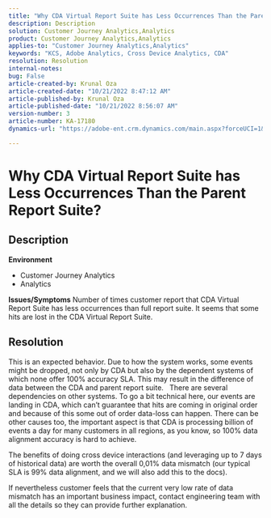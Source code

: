 ```yaml
---
title: "Why CDA Virtual Report Suite has Less Occurrences Than the Parent Report Suite?"
description: Description
solution: Customer Journey Analytics,Analytics
product: Customer Journey Analytics,Analytics
applies-to: "Customer Journey Analytics,Analytics"
keywords: "KCS, Adobe Analytics, Cross Device Analytics, CDA"
resolution: Resolution
internal-notes: 
bug: False
article-created-by: Krunal Oza
article-created-date: "10/21/2022 8:47:12 AM"
article-published-by: Krunal Oza
article-published-date: "10/21/2022 8:56:07 AM"
version-number: 3
article-number: KA-17180
dynamics-url: "https://adobe-ent.crm.dynamics.com/main.aspx?forceUCI=1&pagetype=entityrecord&etn=knowledgearticle&id=e6ec45f4-1c51-ed11-bba2-0022480867fb"

---
```

# Why CDA Virtual Report Suite has Less Occurrences Than the Parent Report Suite?

## Description

<b>Environment</b>
- Customer Journey Analytics
- Analytics



<b>Issues/Symptoms</b>
Number of times customer report that CDA Virtual Report Suite has less occurrences than full report suite. It seems that some hits are lost in the CDA Virtual Report Suite.


## Resolution


This is an expected behavior. Due to how the system works, some events might be dropped, not only by CDA but also by the dependent systems of which none offer 100% accuracy SLA. This may result in the difference of data between the CDA and parent report suite.
 
There are several dependencies on other systems. To go a bit technical here, our events are landing in CDA, which can’t guarantee that hits are coming in original order and because of this some out of order data-loss can happen. There can be other causes too, the important aspect is that CDA is processing billion of events a day for many customers in all regions, as you know, so 100% data alignment accuracy is hard to achieve.

The benefits of doing cross device interactions (and leveraging up to 7 days of historical data) are worth the overall 0,01% data mismatch (our typical SLA is 99% data alignment, and we will also add this to the docs).

If nevertheless customer feels that the current very low rate of data mismatch has an important business impact, contact engineering team with all the details so they can provide further explanation.
